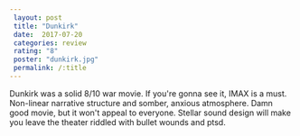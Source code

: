 ```yaml
---
 layout: post
 title: "Dunkirk"
 date:  2017-07-20
 categories: review
 rating: "8"
 poster: "dunkirk.jpg"
 permalink: /:title
---
```



Dunkirk was a solid 8/10 war movie. If you're gonna see it, IMAX is a must. Non-linear narrative structure and somber, anxious atmosphere. Damn good movie, but it won't appeal to everyone. Stellar sound design will make you leave the theater riddled with bullet wounds and ptsd.